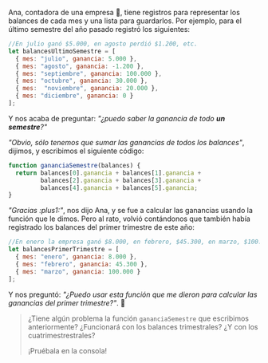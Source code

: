 Ana, contadora de una empresa :office:, tiene registros para representar los balances de cada mes y una lista para guardarlos. Por ejemplo, para el último semestre del año pasado registró los siguientes:

```javascript
//En julio ganó $5.000, en agosto perdió $1.200, etc.
let balancesUltimoSemestre = [
  { mes: "julio", ganancia: 5.000 }, 
  { mes: "agosto", ganancia: -1.200 }, 
  { mes: "septiembre", ganancia: 100.000 }, 
  { mes: "octubre", ganancia: 30.000 }, 
  { mes:  "noviembre", ganancia: 20.000 }, 
  { mes: "diciembre", ganancia: 0 }
];
```

Y nos acaba de preguntar: _"¿puedo saber la ganancia de todo **un semestre**?"_

_"Obvio, sólo tenemos que sumar las ganancias de todos los balances"_, dijimos, y escribimos el siguiente código:

```javascript
function gananciaSemestre(balances) {
  return balances[0].ganancia + balances[1].ganancia +
         balances[2].ganancia + balances[3].ganancia +
         balances[4].ganancia + balances[5].ganancia;
}
```

_"Gracias :plus1:"_, nos dijo Ana, y se fue a calcular las ganancias usando la función que le dimos. Pero al rato, volvió contándonos que también había registrado los balances del primer trimestre de este año:

```javascript
//En enero la empresa ganó $8.000, en febrero, $45.300, en marzo, $100.000
let balancesPrimerTrimestre = [
  { mes: "enero", ganancia: 8.000 }, 
  { mes: "febrero", ganancia: 45.300 }, 
  { mes: "marzo", ganancia: 100.000 }
];
```

Y nos preguntó: _"¿Puedo usar esta función que me dieron para calcular las ganancias del primer trimestre?"_. :thought_balloon:

> ¿Tiene algún problema la función `gananciaSemestre` que escribimos anteriormente? ¿Funcionará con los balances trimestrales? ¿Y con los cuatrimestrestrales?
> 
> ¡Pruébala en la consola!
